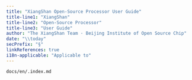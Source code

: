 ```yaml
---
title: "XiangShan Open-Source Processor User Guide"
title-line1: "XiangShan"
title-line2: "Open-Source Processor"
title-line3: "User Guide"
author: "The XiangShan Team · Beijing Institute of Open Source Chip"
date: "\\today"
secPrefix: "§"
linkReferences: true
i18n-applicable: "Applicable to"
---
```



``` {.include}
docs/en/.index.md
```
